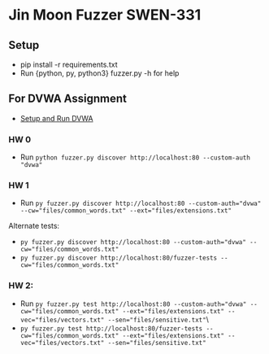 # Jin Moon Fuzzer SWEN-331
## Setup
- pip install -r requirements.txt
- Run {python, py, python3} fuzzer.py -h for help

## For DVWA Assignment
- [Setup and Run DVWA](https://www.se.rit.edu/~swen-331/activities/webapps/)

### HW 0
- Run `python fuzzer.py discover http://localhost:80 --custom-auth "dvwa"`

### HW 1
-  Run `py fuzzer.py discover http://localhost:80 --custom-auth="dvwa" --cw="files/common_words.txt" --ext="files/extensions.txt"`

Alternate tests:
- `py fuzzer.py discover http://localhost:80 --custom-auth="dvwa" --cw="files/common_words.txt"`
- `py fuzzer.py discover http://localhost:80/fuzzer-tests --cw="files/common_words.txt"`

### HW 2:
- Run `py fuzzer.py test http://localhost:80 --custom-auth="dvwa" --cw="files/common_words.txt" --ext="files/extensions.txt" --vec="files/vectors.txt" --sen="files/sensitive.txt"`\
- `py fuzzer.py test http://localhost:80/fuzzer-tests --cw="files/common_words.txt" --ext="files/extensions.txt" --vec="files/vectors.txt" --sen="files/sensitive.txt"`